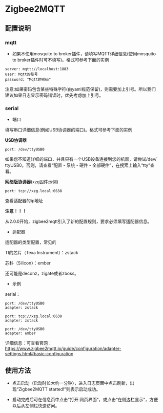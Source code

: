 # Zigbee2MQTT 

## 配置说明

### mqtt

- 如果不使用mosquito to broker插件，请填写MQTT详细信息(使用mosquito to broker插件时可不填写)。格式可参考下面的实例

```
server: mqtt://localhost:1883
user: Mqtt的账号
password: "Mqtt的密码"
```

注意:如果密码包含某些特殊字符(由yaml规范保留)，则需要加上引号。所以我们建议如果日志显示密码错误时，优先考虑加上引号。

### serial
- 端口

填写串口详细信息(例如USB协调器的端口)。格式可参考下面的实例

**USB协调器**

```
port: /dev/ttyUSB0
```

 如果您不知道详细的端口，并且只有一个USB设备连接到您的机器，请尝试/dev/ ttyUSB0。否则，请查看“配置 - 系统 - 硬件 - 全部硬件”，在搜索上输入“tty”查看。

**网络版协调器**(xzg固件示例)

```
port: tcp://xzg.local:6638
```

查看适配器的ip地址



**注意！！！**

从2.0.0开始，zigbee2mqtt引入了新的配置规则，要求必须填写适配器信息。



- 适配器

适配器的类型配置，常见的

TI的芯片（Texa Instrument）：zstack

 芯科（Silicon）：ember

还可能是deconz，zigate或者zboss。



-  示例

serial：

```
port: /dev/ttyUSB0
adapter: zstack
```
```
port: tcp://xzg.local:6638
adapter: zstack
```


```
port: /dev/ttyUSB0
adapter: ember
```




详细信息：可查看官网：https://www.zigbee2mqtt.io/guide/configuration/adapter-settings.html#basic-configuration



## 使用方法

- 点击启动（启动时长大约一分钟），进入日志页面中点击刷新，出现“Zigbee2MQTT started!”则表示启动成功。

- 启动完成后可在信息页中点击"打开 网页界面"，或点击“在侧边栏显示”，方便以后从左侧栏快速访问。